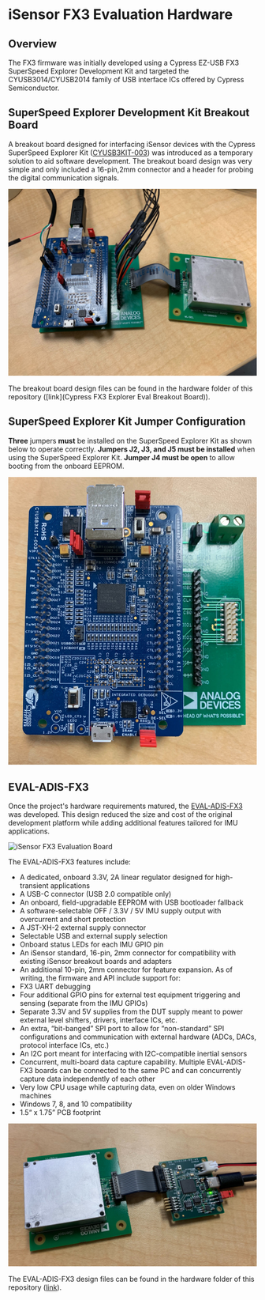 # iSensor FX3 Evaluation Hardware

## Overview

The FX3 firmware was initially developed using a Cypress EZ-USB FX3 SuperSpeed Explorer Development Kit and targeted the CYUSB3014/CYUSB2014 family of USB interface ICs offered by Cypress Semiconductor.

## SuperSpeed Explorer Development Kit Breakout Board

A breakout board designed for interfacing iSensor devices with the Cypress SuperSpeed Explorer Kit ([CYUSB3KIT-003](https://www.cypress.com/documentation/development-kitsboards/cyusb3kit-003-ez-usb-fx3-superspeed-explorer-kit)) was introduced as a temporary solution to aid software development. The breakout board design was very simple and only included a 16-pin,2mm connector and a header for probing the digital communication signals. 

![CYUSB3KIT-003 and Breakout Board](pictures/img2.jpg)

The breakout board design files can be found in the hardware folder of this repository ([link](Cypress FX3 Explorer Eval Breakout Board)).

## SuperSpeed Explorer Kit Jumper Configuration

**Three** jumpers **must** be installed on the SuperSpeed Explorer Kit as shown below to operate correctly. **Jumpers J2, J3, and J5 must be installed** when using the SuperSpeed Explorer Kit. **Jumper J4 must be open** to allow booting from the onboard EEPROM. 

 ![FX3 Jumper Locations](pictures/JumperLocations.jpg)

## EVAL-ADIS-FX3

Once the project's hardware requirements matured, the [EVAL-ADIS-FX3](https://www.analog.com/en/design-center/evaluation-hardware-and-software/evaluation-boards-kits/eval-adis-fx3.html) was developed. This design reduced the size and cost of the original development platform while adding additional features tailored for IMU applications. 

![iSensor FX3 Evaluation Board](https://www.analog.com/-/media/analog/en/evaluation-board-images/images/eval-adis-fx3angleb-web.gif)

The EVAL-ADIS-FX3 features include:

- A dedicated, onboard 3.3V, 2A linear regulator designed for high-transient applications
- A USB-C connector (USB 2.0 compatible only)
- An onboard, field-upgradable EEPROM with USB bootloader fallback
- A software-selectable OFF / 3.3V / 5V IMU supply output with overcurrent and short protection
- A JST-XH-2 external supply connector
- Selectable USB and external supply selection
- Onboard status LEDs for each IMU GPIO pin
- An iSensor standard, 16-pin, 2mm connector for compatibility with existing iSensor breakout boards and adapters
- An additional 10-pin, 2mm connector for feature expansion. As of writing, the firmware and API include support for:
- FX3 UART debugging
- Four additional GPIO pins for external test equipment triggering and sensing (separate from the IMU GPIOs)
- Separate 3.3V and 5V supplies from the DUT supply meant to power external level shifters, drivers, interface ICs, etc.
- An extra, “bit-banged” SPI port to allow for “non-standard” SPI configurations and communication with external hardware (ADCs, DACs, protocol interface ICs, etc.)
- An I2C port meant for interfacing with I2C-compatible inertial sensors
- Concurrent, multi-board data capture capability. Multiple EVAL-ADIS-FX3 boards can be connected to the same PC and can concurrently capture data independently of each other
- Very low CPU usage while capturing data, even on older Windows machines
- Windows 7, 8, and 10 compatibility
- 1.5“ x 1.75” PCB footprint

![iSensor FX3 Evaluation Board with IMU ](pictures/img7.jpg)

The EVAL-ADIS-FX3 design files can be found in the hardware folder of this repository ([link](EVAL-ADIS-FX3_RevC)).
